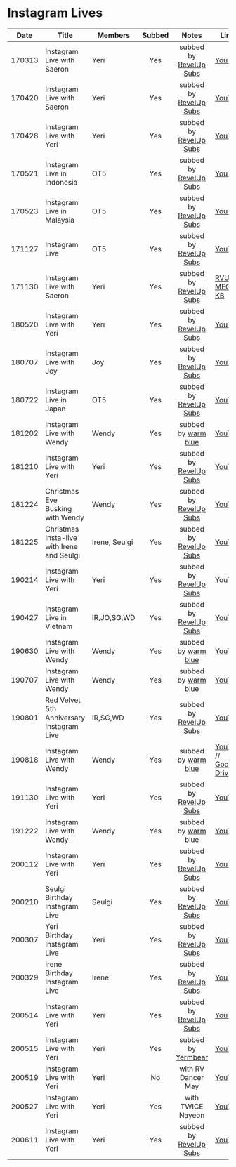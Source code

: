 # Instagram Lives

|  Date  | Title                                      | Members       | Subbed |              Notes              | Links                                                                                                                                                                                   |
|:------:|--------------------------------------------|---------------|:------:|:-------------------------------:|-----------------------------------------------------------------------------------------------------------------------------------------------------------------------------------------|
| 170313 | Instagram Live with Saeron                 | Yeri          |  Yes   | subbed by [RevelUp Subs][rvus]  | [YouTube](https://youtu.be/LPsZ4sxvqKo)                                                                                                                                                 |
| 170420 | Instagram Live with Saeron                 | Yeri          |  Yes   | subbed by [RevelUp Subs][rvus]  | [YouTube](https://youtu.be/ap6bGxy9uTI)                                                                                                                                                 |
| 170428 | Instagram Live with Yeri                   | Yeri          |  Yes   | subbed by [RevelUp Subs][rvus]  | [YouTube](https://youtu.be/2XT6qCfWCU4)                                                                                                                                                 |
| 170521 | Instagram Live in Indonesia                | OT5           |  Yes   | subbed by [RevelUp Subs][rvus]  | [YouTube](https://youtu.be/iNXasmLt9kA)                                                                                                                                                 |
| 170523 | Instagram Live in Malaysia                 | OT5           |  Yes   | subbed by [RevelUp Subs][rvus]  | [YouTube](https://youtu.be/R5FYDwWEyoo)                                                                                                                                                 |
| 171127 | Instagram Live                             | OT5           |  Yes   | subbed by [RevelUp Subs][rvus]  | [YouTube](https://youtu.be/-LlHmPBizd8)                                                                                                                                                 |
| 171130 | Instagram Live with Saeron                 | Yeri          |  Yes   | subbed by [RevelUp Subs][rvus]  | [RVUS](https://revelupsubs.com/2017/11/30/eng-171130-yeri-insta-live-w-saeron/) // [MEGA](https://mega.nz/#!dwp1EaRQ!P5QUG1U2gqiU5VVpflUctXZ9tCHNHy_uHajcmgV1i1Y) // [KB][171130_kb_ig] |
| 180520 | Instagram Live with Yeri                   | Yeri          |  Yes   | subbed by [RevelUp Subs][rvus]  | [YouTube](https://youtu.be/Y6PQLDraRoA)                                                                                                                                                 |
| 180707 | Instagram Live with Joy                    | Joy           |  Yes   | subbed by [RevelUp Subs][rvus]  | [YouTube](https://youtu.be/3eMfxLTMq-k)                                                                                                                                                 |
| 180722 | Instagram Live in Japan                    | OT5           |  Yes   | subbed by [RevelUp Subs][rvus]  | [YouTube](https://youtu.be/4Wae2wVYWa8)                                                                                                                                                 |
| 181202 | Instagram Live with Wendy                  | Wendy         |  Yes   | subbed by [warm blue][warmblue] | [YouTube](https://youtu.be/yqgYi3z_Ilc)                                                                                                                                                 |
| 181210 | Instagram Live with Yeri                   | Yeri          |  Yes   | subbed by [RevelUp Subs][rvus]  | [YouTube](https://youtu.be/W46th1zcNVc)                                                                                                                                                 |
| 181224 | Christmas Eve Busking with Wendy           | Wendy         |  Yes   | subbed by [RevelUp Subs][rvus]  | [YouTube](https://youtu.be/c1tdnIolchk)                                                                                                                                                 |
| 181225 | Christmas Insta-live with Irene and Seulgi | Irene, Seulgi |  Yes   | subbed by [RevelUp Subs][rvus]  | [YouTube](https://youtu.be/XUpX3um8T9g)                                                                                                                                                 |
| 190214 | Instagram Live with Yeri                   | Yeri          |  Yes   | subbed by [RevelUp Subs][rvus]  | [YouTube](https://youtu.be/bs6UKf2rrd8)                                                                                                                                                 |
| 190427 | Instagram Live in Vietnam                  | IR,JO,SG,WD   |  Yes   | subbed by [RevelUp Subs][rvus]  | [YouTube](https://youtu.be/S6DHz5ndhTs)                                                                                                                                                 |
| 190630 | Instagram Live with Wendy                  | Wendy         |  Yes   | subbed by [warm blue][warmblue] | [YouTube](https://youtu.be/jTPvAZ_X0L0)                                                                                                                                                 |
| 190707 | Instagram Live with Wendy                  | Wendy         |  Yes   | subbed by [warm blue][warmblue] | [YouTube](https://youtu.be/RmCvmOMm7XI)                                                                                                                                                 |
| 190801 | Red Velvet 5th Anniversary Instagram Live  | IR,SG,WD      |  Yes   | subbed by [RevelUp Subs][rvus]  | [YouTube](https://youtu.be/rivpcqttZHg)                                                                                                                                                 |
| 190818 | Instagram Live with Wendy                  | Wendy         |  Yes   | subbed by [warm blue][warmblue] | [YouTube](https://youtu.be/07uSondP16E) // [Google Drive](https://drive.google.com/file/d/15_y7SSxl_1QWA4FGiOE757C7tuRFnMLx/view)                                                       |
| 191130 | Instagram Live with Yeri                   | Yeri          |  Yes   | subbed by [RevelUp Subs][rvus]  | [YouTube](https://youtu.be/cfR6fdW0BW8)                                                                                                                                                 |
| 191222 | Instagram Live with Wendy                  | Wendy         |  Yes   | subbed by [warm blue][warmblue] | [YouTube](https://youtu.be/YaCZZ2JDBcw)                                                                                                                                                 |
| 200112 | Instagram Live with Yeri                   | Yeri          |  Yes   | subbed by [RevelUp Subs][rvus]  | [YouTube](https://youtu.be/_LFX_LTkKNo)                                                                                                                                                 |
| 200210 | Seulgi Birthday Instagram Live             | Seulgi        |  Yes   | subbed by [RevelUp Subs][rvus]  | [YouTube](https://youtu.be/DOBavWPAoXc)                                                                                                                                                 |
| 200307 | Yeri Birthday Instagram Live               | Yeri          |  Yes   | subbed by [RevelUp Subs][rvus]  | [YouTube](https://youtu.be/ZwA80E07DhE)                                                                                                                                                 |
| 200329 | Irene Birthday Instagram Live              | Irene         |  Yes   | subbed by [RevelUp Subs][rvus]  | [YouTube](https://youtu.be/R5UMhe0N8cE)                                                                                                                                                 |
| 200514 | Instagram Live with Yeri                   | Yeri          |  Yes   | subbed by [RevelUp Subs][rvus]  | [YouTube](https://youtu.be/AazweNR0W-I)                                                                                                                                                 |
| 200515 | Instagram Live with Yeri                   | Yeri          |  Yes   | subbed by [Yermbear][yermbear]  | [YouTube](https://youtu.be/12n-HRwQWy0)                                                                                                                                                 |
| 200519 | Instagram Live with Yeri                   | Yeri          |   No   |       with RV Dancer May        | [YouTube](https://youtu.be/ABirkTHjblw)                                                                                                                                                 |
| 200527 | Instagram Live with Yeri                   | Yeri          |  Yes   |        with TWICE Nayeon        | [YouTube](https://youtu.be/_jAvazYNVS4)                                                                                                                                                 |
| 200611 | Instagram Live with Yeri                   | Yeri          |  Yes   | subbed by [RevelUp Subs][rvus]  | [YouTube](https://youtu.be/tn0AdOYlG20)                                                                                                                                                 |

&#x200b;

[171130_kb_ig]:https://telemaxus.keybase.pub/rv/livestream/171130%20Yeri%20on%20Saeron's%20Instagram%20Live%20(Copyrighted%20Songs%20Deleted).mp4

[warmblue]:https://www.youtube.com/channel/UC74OVvBafaQKD2RBOvhK_XQ
[rvus]:https://revelupsubs.com/
[yermbear]:https://www.youtube.com/channel/UC2ovJWPCbyGSKzlrQ4uq88w